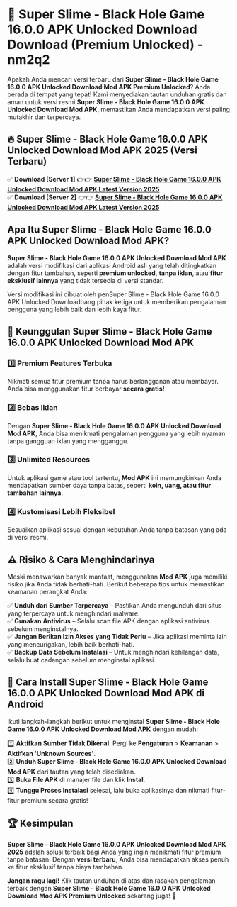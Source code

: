 # 🎯 Super Slime - Black Hole Game 16.0.0 APK Unlocked Download  Download (Premium Unlocked) -  nm2q2

Apakah Anda mencari versi terbaru dari **Super Slime - Black Hole Game 16.0.0 APK Unlocked Download Mod APK Premium Unlocked**? Anda berada di tempat yang tepat! Kami menyediakan tautan unduhan gratis dan aman untuk versi resmi **Super Slime - Black Hole Game 16.0.0 APK Unlocked Download Mod APK**, memastikan Anda mendapatkan versi paling mutakhir dan terpercaya.

## 🔥 Super Slime - Black Hole Game 16.0.0 APK Unlocked Download Mod APK 2025 (Versi Terbaru)

✅ **Download [Server 1]** 👉👉 [**Super Slime - Black Hole Game 16.0.0 APK Unlocked Download Mod APK Latest Version 2025**](https://momento.my/?title=Super_Slime_-_Black_Hole_Game_16.0.0_APK_Unlocked_Download)  
✅ **Download [Server 2]** 👉👉 [**Super Slime - Black Hole Game 16.0.0 APK Unlocked Download Mod APK Latest Version 2025**](https://momento.my/?title=Super_Slime_-_Black_Hole_Game_16.0.0_APK_Unlocked_Download)  

## Apa Itu Super Slime - Black Hole Game 16.0.0 APK Unlocked Download Mod APK?

**Super Slime - Black Hole Game 16.0.0 APK Unlocked Download Mod APK** adalah versi modifikasi dari aplikasi Android asli yang telah ditingkatkan dengan fitur tambahan, seperti **premium unlocked**, **tanpa iklan**, atau **fitur eksklusif lainnya** yang tidak tersedia di versi standar.

Versi modifikasi ini dibuat oleh penSuper Slime - Black Hole Game 16.0.0 APK Unlocked Downloadbang pihak ketiga untuk memberikan pengalaman pengguna yang lebih baik dan lebih kaya fitur.

## 🎯 Keunggulan Super Slime - Black Hole Game 16.0.0 APK Unlocked Download Mod APK

### 1️⃣ Premium Features Terbuka
Nikmati semua fitur premium tanpa harus berlangganan atau membayar. Anda bisa menggunakan fitur berbayar **secara gratis!**

### 2️⃣ Bebas Iklan
Dengan **Super Slime - Black Hole Game 16.0.0 APK Unlocked Download Mod APK**, Anda bisa menikmati pengalaman pengguna yang lebih nyaman tanpa gangguan iklan yang mengganggu.

### 3️⃣ Unlimited Resources
Untuk aplikasi game atau tool tertentu, **Mod APK** ini memungkinkan Anda mendapatkan sumber daya tanpa batas, seperti **koin, uang, atau fitur tambahan lainnya**.

### 4️⃣ Kustomisasi Lebih Fleksibel
Sesuaikan aplikasi sesuai dengan kebutuhan Anda tanpa batasan yang ada di versi resmi.

## ⚠️ Risiko & Cara Menghindarinya

Meski menawarkan banyak manfaat, menggunakan **Mod APK** juga memiliki risiko jika Anda tidak berhati-hati. Berikut beberapa tips untuk memastikan keamanan perangkat Anda:

✅ **Unduh dari Sumber Terpercaya** – Pastikan Anda mengunduh dari situs yang terpercaya untuk menghindari malware.  
✅ **Gunakan Antivirus** – Selalu scan file APK dengan aplikasi antivirus sebelum menginstalnya.  
✅ **Jangan Berikan Izin Akses yang Tidak Perlu** – Jika aplikasi meminta izin yang mencurigakan, lebih baik berhati-hati.  
✅ **Backup Data Sebelum Instalasi** – Untuk menghindari kehilangan data, selalu buat cadangan sebelum menginstal aplikasi.

## 📌 Cara Install Super Slime - Black Hole Game 16.0.0 APK Unlocked Download Mod APK di Android

Ikuti langkah-langkah berikut untuk menginstal **Super Slime - Black Hole Game 16.0.0 APK Unlocked Download Mod APK** dengan mudah:

1️⃣ **Aktifkan Sumber Tidak Dikenal**: Pergi ke **Pengaturan** > **Keamanan** > **Aktifkan 'Unknown Sources'**.  
2️⃣ **Unduh Super Slime - Black Hole Game 16.0.0 APK Unlocked Download Mod APK** dari tautan yang telah disediakan.  
3️⃣ **Buka File APK** di manajer file dan klik **Instal**.  
4️⃣ **Tunggu Proses Instalasi** selesai, lalu buka aplikasinya dan nikmati fitur-fitur premium secara gratis!

## 🏆 Kesimpulan

**Super Slime - Black Hole Game 16.0.0 APK Unlocked Download Mod APK 2025** adalah solusi terbaik bagi Anda yang ingin menikmati fitur premium tanpa batasan. Dengan **versi terbaru**, Anda bisa mendapatkan akses penuh ke fitur eksklusif tanpa biaya tambahan.

**Jangan ragu lagi!** Klik tautan unduhan di atas dan rasakan pengalaman terbaik dengan **Super Slime - Black Hole Game 16.0.0 APK Unlocked Download Mod APK Premium Unlocked** sekarang juga! 🚀
